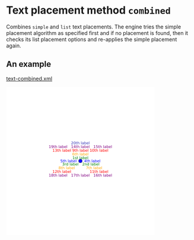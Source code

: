 
# Text placement method `combined`

Combines `simple` and `list` text placements. The engine tries the simple placement algorithm as specified first and if no placement is found, then it checks its list placement options and re-applies the simple placement again.

## An example

[text-combined.xml](https://github.com/mapycz/test-data-visual/blob/master/styles/text-combined.xml)

![text-combined](https://raw.githubusercontent.com/mapycz/test-data-visual/master/images/text-combined-400-400-1.0-agg-reference.png)
